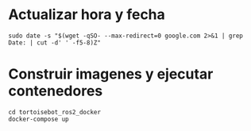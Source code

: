 # Actualizar hora  y fecha

```
sudo date -s "$(wget -qSO- --max-redirect=0 google.com 2>&1 | grep Date: | cut -d' ' -f5-8)Z" 
```
# Construir imagenes y ejecutar contenedores 

```
cd tortoisebot_ros2_docker
docker-compose up
```


